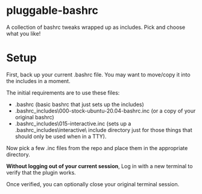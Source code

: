 # pluggable-bashrc
A collection of bashrc tweaks wrapped up as includes. Pick and choose what you like!

# Setup

First, back up your current .bashrc file. You may want to move/copy it into the includes in a moment.

The initial requirements are to use these files:
 * .bashrc (basic bashrc that just sets up the includes)
 * .bashrc_includes\000-stock-ubuntu-20.04-bashrc.inc (or a copy of your original bashrc)
 * .bashrc_includes\015-interactive.inc (sets up a .bashrc_includes\interactive\ include directory just for those things that should only be used when in a TTY).

Now pick a few .inc files from the repo and place them in the appropriate directory.

**Without logging out of your current session**, Log in with a new terminal to verify that the plugin works.

Once verified, you can optionally close your original terminal session.
